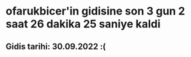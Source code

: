 # ofarukbicer'in gidisine son 3 gun 2 saat 26 dakika 25 saniye kaldi

## Gidis tarihi: 30.09.2022 :(